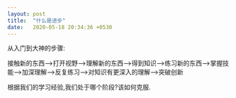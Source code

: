 ```yaml
---
layout: post
title:  "什么是进步"
date:   2020-05-18 20:34:36 +0530
---
```


从入门到大神的步骤:

接触新的东西-->打开视野-->理解新的东西-->得到知识-->练习新的东西-->掌握技能-->加深理解-->反复练习-->对知识有更深入的理解-->突破创新

根据我们的学习经验,我们处于哪个阶段?该如何克服.
